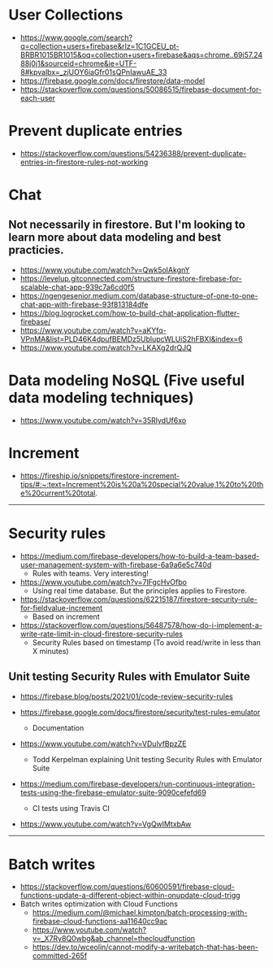 
# User Collections
 - https://www.google.com/search?q=collection+users+firebase&rlz=1C1GCEU_pt-BRBR1015BR1015&oq=collection+users+firebase&aqs=chrome..69i57.2488j0j1&sourceid=chrome&ie=UTF-8#kpvalbx=_zjUOY6iaGfr01sQPnIawuAE_33
 - https://firebase.google.com/docs/firestore/data-model
 - https://stackoverflow.com/questions/50086515/firebase-document-for-each-user

# Prevent duplicate entries
 - https://stackoverflow.com/questions/54236388/prevent-duplicate-entries-in-firestore-rules-not-working

# Chat
## Not necessarily in firestore. But I'm looking to learn more about data modeling and best practicies.
 - https://www.youtube.com/watch?v=Qwk5oIAkgnY
 - https://levelup.gitconnected.com/structure-firestore-firebase-for-scalable-chat-app-939c7a6cd0f5
 - https://ngengesenior.medium.com/database-structure-of-one-to-one-chat-app-with-firebase-93f813184dfe
 - https://blog.logrocket.com/how-to-build-chat-application-flutter-firebase/
 - https://www.youtube.com/watch?v=aKYfq-VPnMA&list=PLD46K4dpufBEMDz5UblupcWLUiS2hFBXI&index=6
 - https://www.youtube.com/watch?v=LKAXg2drQJQ

# Data modeling NoSQL (Five useful data modeling techniques)
 - https://www.youtube.com/watch?v=35RlydUf6xo

# Increment
 - https://fireship.io/snippets/firestore-increment-tips/#:~:text=Increment%20is%20a%20special%20value,1%20to%20the%20current%20total.


----

# Security rules

  - https://medium.com/firebase-developers/how-to-build-a-team-based-user-management-system-with-firebase-6a9a6e5c740d
    - Rules with teams. Very interesting!
  - https://www.youtube.com/watch?v=7lFgcHvOfbo
    - Using real time database. But the principles applies to Firestore.
  - https://stackoverflow.com/questions/62215187/firestore-security-rule-for-fieldvalue-increment
    - Based on increment
  - https://stackoverflow.com/questions/56487578/how-do-i-implement-a-write-rate-limit-in-cloud-firestore-security-rules
    - Security Rules based on timestamp (To avoid read/write in less than X minutes)

## Unit testing Security Rules with Emulator Suite
  - https://firebase.blog/posts/2021/01/code-review-security-rules

  - https://firebase.google.com/docs/firestore/security/test-rules-emulator
    - Documentation

  - https://www.youtube.com/watch?v=VDulvfBpzZE
    - Todd Kerpelman explaining Unit testing Security Rules with Emulator Suite

  - https://medium.com/firebase-developers/run-continuous-integration-tests-using-the-firebase-emulator-suite-9090cefefd69
    - CI tests using Travis CI

  - https://www.youtube.com/watch?v=VgQwlMtxbAw


----

# Batch writes

 - https://stackoverflow.com/questions/60600591/firebase-cloud-functions-update-a-different-object-within-onupdate-cloud-trigg
 - Batch writes optimization with Cloud Functions
   - https://medium.com/@michael.kimpton/batch-processing-with-firebase-cloud-functions-aa11640cc9ac
   - https://www.youtube.com/watch?v=_X7Ry8Q0wbg&ab_channel=thecloudfunction
   - https://dev.to/wceolin/cannot-modify-a-writebatch-that-has-been-committed-265f



